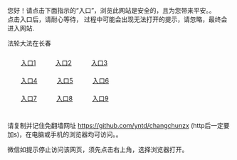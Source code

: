 您好！请点击下面指示的“入口”，浏览此网站是安全的，且为您带来平安。。 <br/>
点击入口后，请耐心等待， 过程中可能会出现无法打开的提示，请忽略，最终会进入网站. </br>

法轮大法在长春<br/>
<div style="padding:10px"><a style="margin:20px" target="_blank" href="https://duyk3pv728s51.cloudfront.net/2Qpsp?ohfdoiy" id="ccLink1" rel="nofollow">入口1</a> <a target="_blank" style="margin:20px" href="https://d2n9ny8qfflc80.cloudfront.net/2Qpsp?nriujpa" id="ccLink2" rel="nofollow">入口2</a> <a style="margin:20px" target="_blank" href="https://d2y588xqjqzpb0.cloudfront.net/2Qpsp?qdqohh" id="ccLink3" rel="nofollow">入口3</a></div>

<div style="padding:10px" ><a style="margin:20px" target="_blank" href="https://duyk3pv728s51.cloudfront.net/2Qpsp?ohfdoiy" id="ccLink4" rel="nofollow">入口4</a> <a style="margin:20px" href="https://d2n9ny8qfflc80.cloudfront.net/2Qpsp?nriujpa" target="_blank" id="ccLink5" rel="nofollow">入口5</a> <a style="margin:20px" href="https://d2y588xqjqzpb0.cloudfront.net/2Qpsp?qdqohh" target="_blank" id="ccLink6" rel="nofollow">入口6</a></div>

<div style="padding:10px"><a style="margin:20px" target="_blank" href="https://duyk3pv728s51.cloudfront.net/2Qpsp?ohfdoiy" id="ccLink7" rel="nofollow">入口7</a> <a style="margin:20px" href="https://d2n9ny8qfflc80.cloudfront.net/2Qpsp?nriujpa" target="_blank" id="ccLink8" rel="nofollow">入口8</a> <a style="margin:20px" target="_blank" href="https://d2y588xqjqzpb0.cloudfront.net/2Qpsp?qdqohh" id="ccLink9" rel="nofollow">入口9</a></div>

<br/>



请复制并记住免翻墙网址 https://github.com/yntd/changchunzx (http后一定要加s)，在电脑或手机的浏览器均可访问。。<br/>

微信如提示停止访问该网页，须先点击右上角，选择浏览器打开。
